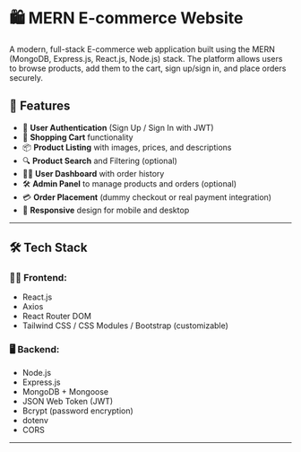# 🛍️ MERN E-commerce Website

A modern, full-stack E-commerce web application built using the MERN (MongoDB, Express.js, React.js, Node.js) stack. The platform allows users to browse products, add them to the cart, sign up/sign in, and place orders securely.


## 🚀 Features

- 🧾 **User Authentication** (Sign Up / Sign In with JWT)
- 🛒 **Shopping Cart** functionality
- 📦 **Product Listing** with images, prices, and descriptions
- 🔍 **Product Search** and Filtering (optional)
- 🧍‍♂️ **User Dashboard** with order history
- 🛠️ **Admin Panel** to manage products and orders (optional)
- 💳 **Order Placement** (dummy checkout or real payment integration)
- 📱 **Responsive** design for mobile and desktop

---

## 🛠️ Tech Stack

### 🧑‍💻 Frontend:
- React.js
- Axios
- React Router DOM
- Tailwind CSS / CSS Modules / Bootstrap (customizable)

### 🖥️ Backend:
- Node.js
- Express.js
- MongoDB + Mongoose
- JSON Web Token (JWT)
- Bcrypt (password encryption)
- dotenv
- CORS

---

